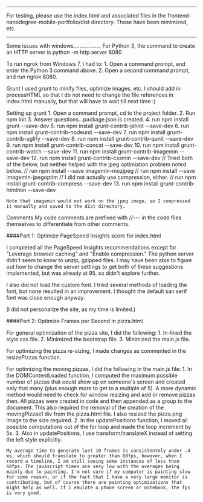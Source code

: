 ************************************************************
For testing, please use the index.html and associated files in the frontend-nanodegree-mobile-portfolio/dist directory. Those have been minimized, etc.
************************************************************

Some issues with windows..................
  For Python 3, the command to create an HTTP server is python -m http.server 8080

  To run ngrok from Windows 7, I had to:
    1. Open a command prompt, and enter the Python 3 command above.
    2. Open a second command prompt, and run ngrok 8080.

Grunt
  I used grunt to minify files, optimize images, etc. I should add in processHTML so that I do not need to change the file references in index.html manually, but that will have to wait till next time :)

  Setting up grunt
    1. Open a command prompt, cd to the project folder.
    2. Run npm init
    3. Answer questions...package.json is created.
    4. run npm install grunt --save-dev
    5. run npm install grunt-contrib-jshint --save-dev
    6. run npm install grunt-contrib-nodeunit --save-dev
    7. run npm install grunt-contrib-uglify --save-dev
    8. run npm install grunt-contrib-qunit --save-dev
    9. run npm install grunt-contrib-concat --save-dev
    10. run npm install grunt-contrib-watch --save-dev
    11. run npm install grunt-contrib-imagemin --save-dev
    12. run npm install grunt-contrib-cssmin --save-dev
  // Tried both of the below, but neither helped with the jpeg optimiation problem noted below.
  //  run npm install --save imagemin-mozjpeg
  //  run npm install --save imagemin-jpegoptim
  // I did not actually use compression, either.
  // run npm install grunt-contrib-compress --save-dev
    13. run npm install grunt-contrib-htmlmin --save-dev

    Note that imagemin would not work on the jpeg image, so I compressed it manually and saved to the dist directory.

Comments
  My code comments are prefixed with //--- in the code files themselves to differentiate from other comments.

####Part 1: Optimize PageSpeed Insights score for index.html

  I completed all the PageSpeed Insights recommendations except for "Leverage browser caching" and "Enable compression." The python server didn't seem to know to unzip, gzipped files. I may have been able to figure out how to change the server settings to get both of these suggestions implemented, but was already at 95, so didn't explore further.

  I also did not load the custom font. I tried several methods of loading the font, but none resulted in an improvement. I thought the default san serif font was close enough anyway.

  (I did not personalize the site, as my time is limited.)

####Part 2: Optimize Frames per Second in pizza.html

  For general optimization of the pizza site, I did the following:
    1. In-lined the style.css file.
    2. Minimized the bootstrap file.
    3. Minimized the main.js file.

  For optimizing the pizza re-sizing, I made changes as commented in the resizePizzas function.

  For optimizing the moving pizzas, I did the following in the main.js file:
    1. In the DOMContentLoaded function, I computed the maximum possible number of pizzas that could show up on someone's screen and created only that many (plus enough more to get to a multiple of 5). A more dynamic method would need to check for window resizing and add or remove pizzas then. All pizzas were created in code and then appended as a group to the document. This also required the removal of the creation of the movingPizzas1 div from the pizza.html file. I also resized the pizza.png image to the size required.
    2. In the updatePositions function, I moved all possible computations out of the for loop and made the loop increment by 5s.
    3. Also in updatePositions, I use transform/translateX instead of setting the left style explicitly.

    My average time to generate last 10 frames is consistentely under .4 ms, which should translate to greater than 60fps, however, when I record a timeline, I am still seeing some instances of less than 60fps. The javascript times are very low with the overages being mainly due to painting. I'm not sure if my computer is painting slow for some reason, or if the fact that I have a very large monitor is contributing, but of course there are painting optimizations that might help as well. If I emulate a phone screen or notebook, the fps is very good.